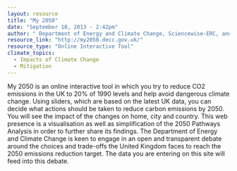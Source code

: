 ```yaml
---
layout: resource
title: "My 2050"
date: "September 10, 2013 - 2:42pm"
author: " Department of Energy and Climate Change, Sciencewise-ERC, and Delib"
resource_link: "http://my2050.decc.gov.uk/"
resource_type: "Online Interactive Tool"
climate_topics:
  - Impacts of Climate Change
  - Mitigation
---
```


My 2050 is an online interactive tool in which you try to reduce CO2 emissions in the UK to 20% of 1990 levels and help avoid dangerous climate change. Using sliders, which are based on the latest UK data, you can decide what actions should be taken to reduce carbon emissions by 2050. You will see the impact of the changes on home, city and country.
This web presence is a visualisation as well as simplification of the 2050 Pathways Analysis in order to further share its findings. The Department of Energy and Climate Change is keen to engage in an open and transparent debate around the choices and trade-offs the United Kingdom faces to reach the 2050 emissions reduction target. The data you are entering on this site will feed into this debate.
